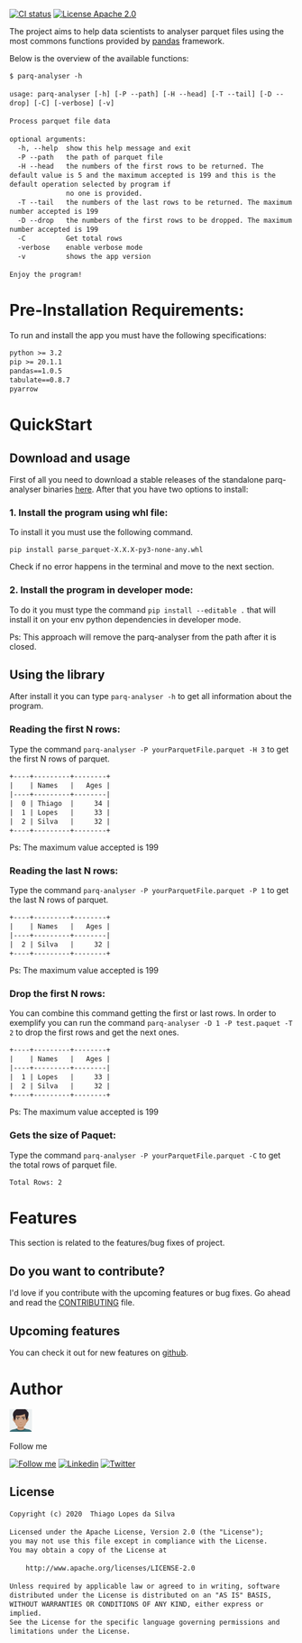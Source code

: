 [![CI status](https://github.com/thiagoolsilva/parq-analyser/workflows/CI/badge.svg)](https://github.com/thiagoolsilva/parq-analyser/actions?queryworkflow%3ACI+event%3Apush+branch%3Amaster)
[![License Apache 2.0](https://img.shields.io/badge/License-Apache%202.0-blue.svg?style=true)](http://www.apache.org/licenses/LICENSE-2.0)

The project aims to help data scientists to analyser parquet files using the most commons functions provided by [pandas](https://pandas.pydata.org/) framework.

Below is the overview of the available functions:

```
$ parq-analyser -h

usage: parq-analyser [-h] [-P --path] [-H --head] [-T --tail] [-D --drop] [-C] [-verbose] [-v]

Process parquet file data

optional arguments:
  -h, --help  show this help message and exit
  -P --path   the path of parquet file
  -H --head   the numbers of the first rows to be returned. The default value is 5 and the maximum accepted is 199 and this is the default operation selected by program if
              no one is provided.
  -T --tail   the numbers of the last rows to be returned. The maximum number accepted is 199
  -D --drop   the numbers of the first rows to be dropped. The maximum number accepted is 199
  -C          Get total rows
  -verbose    enable verbose mode
  -v          shows the app version

Enjoy the program!
```

# Pre-Installation Requirements:

To run and install the app you must have the following specifications:

```
python >= 3.2
pip >= 20.1.1
pandas==1.0.5
tabulate==0.8.7
pyarrow
```

# QuickStart

## Download and usage

First of all you need to download a stable releases of the standalone parq-analyser binaries [here](https://github.com/thiagoolsilva/parq-analyser/releases). After that you have two options to install:

### 1. Install the program using whl file:

To install it you must use the following command.

```
pip install parse_parquet-X.X.X-py3-none-any.whl 
```

Check if no error happens in the terminal and move to the next section.

### 2. Install the program in developer mode:

To do it you must type the command `pip install --editable .` that will install it on your env python dependencies in developer mode.

Ps: This approach will remove the parq-analyser from the path after it is closed.

## Using the library

After install it you can type  `parq-analyser -h` to get all information about the program.

### Reading the first N rows:

Type the command `parq-analyser -P yourParquetFile.parquet -H 3` to get the first N rows of parquet.

```
+----+---------+--------+
|    | Names   |   Ages |
|----+---------+--------|
|  0 | Thiago  |     34 |
|  1 | Lopes   |     33 |
|  2 | Silva   |     32 |
+----+---------+--------+
```

Ps: The maximum value accepted is 199

### Reading the last N rows:

Type the command `parq-analyser -P yourParquetFile.parquet -P 1` to get the last N rows of parquet.

```
+----+---------+--------+
|    | Names   |   Ages |
|----+---------+--------|
|  2 | Silva   |     32 |
+----+---------+--------+
```

Ps: The maximum value accepted is 199

### Drop the first N rows:

You can combine this command getting the first or last rows. In order to exemplify you can run the command 
`parq-analyser -D 1 -P test.paquet -T 2` to drop the first rows and get the next ones.

```
+----+---------+--------+
|    | Names   |   Ages |
|----+---------+--------|
|  1 | Lopes   |     33 |
|  2 | Silva   |     32 |
+----+---------+--------+
```

Ps: The maximum value accepted is 199

### Gets the size of Paquet:

Type the command `parq-analyser -P yourParquetFile.parquet -C` to get the total rows of parquet file.

```
Total Rows: 2
```

# Features

This section is related to the features/bug fixes of project.

## Do you want to contribute?

I'd love if you contribute with the upcoming features or bug fixes. Go ahead and read the [CONTRIBUTING](CONTRIBUTING.md) file.

## Upcoming features

You can check it out for new features on [github](https://github.com/thiagoolsilva/parq-analyser/issues?q=is%3Aopen+is%3Aissue+label%3Aupcoming).

# Author

<img src="misc/myAvatar.png" width="40"/>

Follow me

[![Follow me](https://img.shields.io/badge/Medium-thiagoolsilva-yellowgreen)](https://medium.com/@thiagolopessilva)
[![Linkedin](https://img.shields.io/badge/Linkedin-thiagoolsilva-blue)](https://www.linkedin.com/in/thiago-lopes-silva-2b943a25/)
[![Twitter](https://img.shields.io/twitter/follow/thiagoolsilva?style=social)](https://twitter.com/thiagoolsilva)   

## License
```
Copyright (c) 2020  Thiago Lopes da Silva

Licensed under the Apache License, Version 2.0 (the "License");
you may not use this file except in compliance with the License.
You may obtain a copy of the License at

    http://www.apache.org/licenses/LICENSE-2.0

Unless required by applicable law or agreed to in writing, software
distributed under the License is distributed on an "AS IS" BASIS,
WITHOUT WARRANTIES OR CONDITIONS OF ANY KIND, either express or implied.
See the License for the specific language governing permissions and
limitations under the License.
